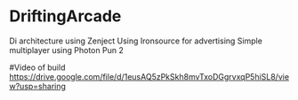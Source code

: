 # DriftingArcade
Di architecture using Zenject
Using Ironsource for advertising
Simple multiplayer using Photon Pun 2

#Video of build
https://drive.google.com/file/d/1eusAQ5zPkSkh8mvTxoDGgrvxqP5hiSL8/view?usp=sharing
